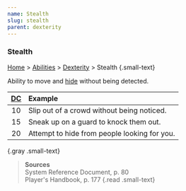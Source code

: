 ```yaml
---
name: Stealth
slug: stealth
parent: dexterity
---
```

### Stealth
[Home](dm-operations-center) > [Abilities](abilities-menu) > [Dexterity](dexterity) > Stealth {.small-text}

Ability to move and [hide](hiding) without being detected.

| [DC](difficulty-class) | Example                    |
| :--: | :------------------------------------------- |
|  10  | Slip out of a crowd without being noticed.   |
|  15  | Sneak up on a guard to knock them out.       |
|  20  | Attempt to hide from people looking for you. |
{.gray .small-text}

> **Sources** <br/>
> System Reference Document, p. 80<br/>
> Player's Handbook, p. 177
{.read .small-text}

